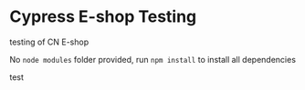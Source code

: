 # Cypress E-shop Testing
testing of CN E-shop


No ```node modules``` folder provided, run ```npm install``` to install all dependencies


test